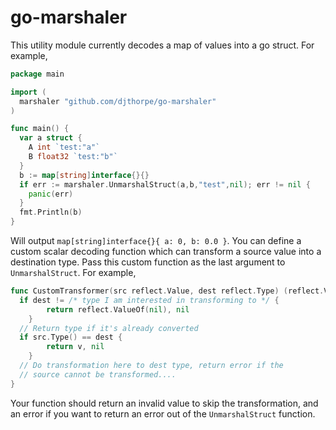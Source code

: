 # go-marshaler

This utility module currently decodes a map of values into a go struct.
For example,

```go
package main

import (
  marshaler "github.com/djthorpe/go-marshaler"
)

func main() {
  var a struct {
    A int `test:"a"`
    B float32 `test:"b"`
  }
  b := map[string]interface{}{}
  if err := marshaler.UnmarshalStruct(a,b,"test",nil); err != nil {
    panic(err)
  }
  fmt.Println(b)
}
```

Will output `map[string]interface{}{ a: 0, b: 0.0 }`. You can define a custom
scalar decoding function which can transform a source value into a destination type.
Pass this custom function as the last argument to `UnmarshalStruct`. For example,

```go
func CustomTransformer(src reflect.Value, dest reflect.Type) (reflect.Value,error) {
  if dest != /* type I am interested in transforming to */ {
		return reflect.ValueOf(nil), nil
	}
  // Return type if it's already converted
  if src.Type() == dest {
		return v, nil
	}
  // Do transformation here to dest type, return error if the
  // source cannot be transformed....
}
```

Your function should return an invalid value to skip the transformation, and an error
if you want to return an error out of the `UnmarshalStruct` function.

